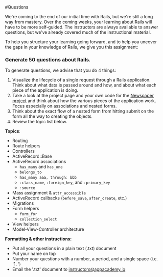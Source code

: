 #Questions

We're coming to the end of our initial time with Rails, but we're still a long
way from mastery. Over the coming weeks, your learning about Rails will have to
be more self-guided. The instructors are always available to answer questions,
but we've already covered much of the instructional material.

To help you structure your learning going forward, and to help you uncover
the gaps in your knowledge of Rails, we give you this assignment:

### Generate 50 questions about Rails.

To generate questions, we advise that you do 4 things:

1. Visualize the lifecycle of a single request through
   a Rails application. Think about what data is passed
   around and how, and about what each piece of the
   application is doing.
2. Take a look at the project page and your own code for
   the [Newspaper project][newspaper-project] and think
   about how the various pieces of the application work.
   Focus especially on associations and nested forms.
3. Think about the exact flow of a nested form from
   hitting submit on the form all the way to creating the
   objects.
4. Review the topic list below.

[newspaper-project]: https://github.com/appacademy/rails-curriculum/blob/master/projects/newspapers.md

**Topics:**

* Routing
* Route helpers
* Controllers
* ActiveRecord::Base
* ActiveRecord associations
	* `has_many` and `has_one`
	* `belongs_to`
	* `has_many aaa, through: bbb`
	* `:class_name`, `:foreign_key`, and `:primary_key`
	* `:source`
* Mass assignment & `attr_accessible`
* ActiveRecord callbacks (`before_save`, `after_create`,
  etc.)
* Migrations
* Form helpers
	* `form_for`
	* `collection_select`
* View helpers
* Model-View-Controller architecture


**Formatting & other instructions:**

* Put all your questions in a plain text (.txt) document
* Put your name on top
* Number your questions with a number, a period, and a single space (i.e. '1. ')
* Email the '.txt' document to instructors@appacademy.io